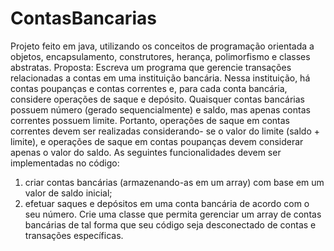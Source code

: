 # ContasBancarias
Projeto feito em java, utilizando os conceitos de programação orientada a objetos, encapsulamento, construtores, herança, polimorfismo e classes abstratas.
Proposta: 
Escreva um programa que gerencie transações relacionadas a contas em uma instituição
bancária.
Nessa instituição, há contas poupanças e contas correntes e, para cada conta bancária,
considere operações de saque e depósito. Quaisquer contas bancárias possuem número
(gerado sequencialmente) e saldo, mas apenas contas correntes possuem limite.
Portanto, operações de saque em contas correntes devem ser realizadas considerando-
se o valor do limite (saldo + limite), e operações de saque em contas poupanças devem
considerar apenas o valor do saldo.
As seguintes funcionalidades devem ser implementadas no código:
1) criar contas bancárias (armazenando-as em um array) com base em um valor de saldo
inicial;
2) efetuar saques e depósitos em uma conta bancária de acordo com o seu número.
Crie uma classe que permita gerenciar um array de contas bancárias de tal forma que
seu código seja desconectado de contas e transações específicas.
